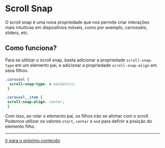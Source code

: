 # Scroll Snap

O scroll snap é uma nova propriedade que nos permite criar interações mais intuitivas em dispositivos móveis, como por exemplo, carrosséis, sliders, etc.

## Como funciona?

Para se utilizar o scroll snap, basta adicionar a propriedade `scroll-snap-type` em um elemento pai, e adicionar a propriedade `scroll-snap-align` em seus filhos.

```scss
.carousel {
  scroll-snap-type: x mandatory;
 }

.carousel__item { 
 scroll-snap-align: center;
 }
```

Com isso, ao rolar o elemento pai, os filhos irão se alinhar com o scroll. Podemos utilizar os valores `start`, `center` e `end` para definir a posição do elemento filho.

---

[Ir para o próximo conteúdo](../StylesArchitecture/README.md)

